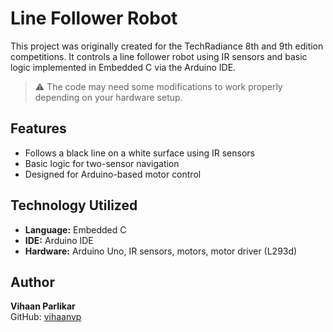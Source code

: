 # Line Follower Robot

This project was originally created for the TechRadiance 8th and 9th edition competitions. It controls a line follower robot using IR sensors and basic logic implemented in Embedded C via the Arduino IDE.

> ⚠️ The code may need some modifications to work properly depending on your hardware setup.

## Features

- Follows a black line on a white surface using IR sensors
- Basic logic for two-sensor navigation
- Designed for Arduino-based motor control

## Technology Utilized

- **Language:** Embedded C  
- **IDE:** Arduino IDE  
- **Hardware:** Arduino Uno, IR sensors, motors, motor driver (L293d)

## Author

**Vihaan Parlikar**  
GitHub: [vihaanvp](https://github.com/vihaanvp)
